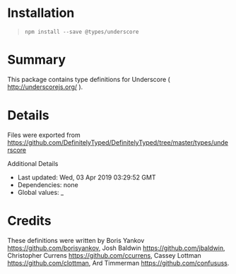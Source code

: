# Installation
> `npm install --save @types/underscore`

# Summary
This package contains type definitions for Underscore ( http://underscorejs.org/ ).

# Details
Files were exported from https://github.com/DefinitelyTyped/DefinitelyTyped/tree/master/types/underscore

Additional Details
 * Last updated: Wed, 03 Apr 2019 03:29:52 GMT
 * Dependencies: none
 * Global values: _

# Credits
These definitions were written by Boris Yankov <https://github.com/borisyankov>, Josh Baldwin <https://github.com/jbaldwin>, Christopher Currens <https://github.com/ccurrens>, Cassey Lottman <https://github.com/clottman>, Ard Timmerman <https://github.com/confususs>.
